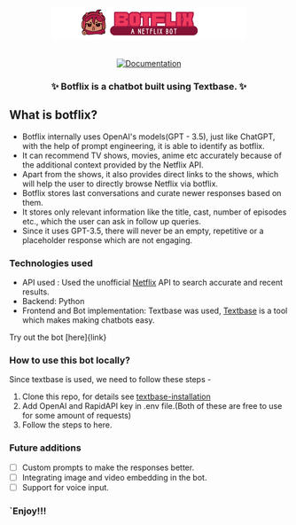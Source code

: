 <p align="center">
  <picture>
    <img alt="Botflix Chatbot" src="assets/logo-bot.png" width="352" height="59" style="max-width: 100%;">
  </picture>
  <br/>
  <br/>
</p>

<p align="center">
    <a href="https://docs.textbase.ai">
        <img alt="Documentation" src="https://img.shields.io/website/http/huggingface.co/docs/transformers/index.svg?down_color=red&down_message=offline&up_message=online">
    </a>
</p>

<h3 align="center">
    <p>✨ Botflix is a chatbot built using Textbase. ✨</p>
</h3>

## What is botflix? 
- Botflix internally uses OpenAI's models(GPT - 3.5), just like ChatGPT, with the help of prompt engineering, it is able to identify as botflix.
- It can recommend TV shows, movies, anime etc accurately because of the additional context provided by the Netflix API.
- Apart from the shows, it also provides direct links to the shows, which will help the user to directly browse Netflix via botflix.
- Botflix stores last conversations and curate newer responses based on them.
- It stores only relevant information like the title, cast, number of episodes etc., which the user can ask in follow up queries.
- Since it uses GPT-3.5, there will never be an empty, repetitive or a placeholder response which are not engaging.

### Technologies used
- API used : Used the unofficial [Netflix](https://rapidapi.com/Glavier/api/netflix54) API to search accurate and recent results.
- Backend: Python
- Frontend and Bot implementation: Textbase was used, [Textbase](https://docs.textbase.ai) is a tool which makes making chatbots easy.

Try out the bot [here]{link}

### How to use this bot locally?
Since textbase is used, we need to follow these steps - 
1. Clone this repo, for details see [textbase-installation]([link](https://docs.textbase.ai/usage))
2. Add OpenAI and RapidAPI key in .env file.(Both of these are free to use for some amount of requests)
3. Follow the steps to here.

### Future additions
- [ ] Custom prompts to make the responses better.
- [ ] Integrating image and video embedding in the bot.
- [ ] Support for voice input.

### `Enjoy!!!
